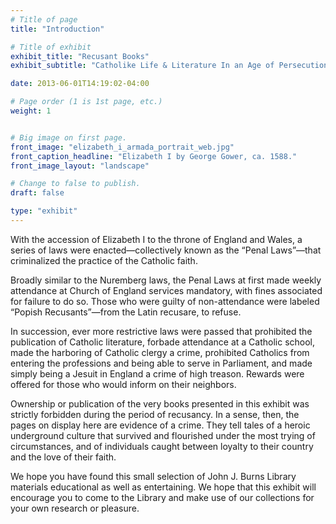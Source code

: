 ```yaml
---
# Title of page
title: "Introduction"

# Title of exhibit
exhibit_title: "Recusant Books"
exhibit_subtitle: "Catholike Life & Literature In an Age of Persecution"

date: 2013-06-01T14:19:02-04:00

# Page order (1 is 1st page, etc.)
weight: 1


# Big image on first page.
front_image: "elizabeth_i_armada_portrait_web.jpg"
front_caption_headline: "Elizabeth I by George Gower, ca. 1588."
front_image_layout: "landscape"

# Change to false to publish.
draft: false

type: "exhibit"
---
```

With the accession of Elizabeth I to the throne of England and Wales, a series of laws were enacted—collectively known as the “Penal Laws”—that criminalized the practice of the Catholic faith.

Broadly similar to the Nuremberg laws, the Penal Laws at first made weekly attendance at Church of England services mandatory, with fines associated for failure to do so. Those who were guilty of non-attendance were labeled “Popish Recusants”—from the Latin recusare, to refuse.

In succession, ever more restrictive laws were passed that prohibited the publication of Catholic literature, forbade attendance at a Catholic school, made the harboring of Catholic clergy a crime, prohibited Catholics from entering the professions and being able to serve in Parliament, and made simply being a Jesuit in England a crime of high treason. Rewards were offered for those who would inform on their neighbors.

Ownership or publication of the very books presented in this exhibit was strictly forbidden during the period of recusancy. In a sense, then, the pages on display here are evidence of a crime. They tell tales of a heroic underground culture that survived and flourished under the most trying of circumstances, and of individuals caught between loyalty to their country and the love of their faith.

We hope you have found this small selection of John J. Burns Library materials educational as well as entertaining. We hope that this exhibit will encourage you to come to the Library and make use of our collections for your own research or pleasure.
